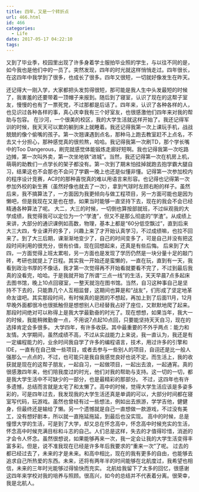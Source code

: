 ```yaml
---
title: 四年，又是一个转折点
url: 466.html
id: 466
categories:
  - Life
date: 2017-05-17 04:22:10
tags:
---
```


又到了毕业季，校园里出现了许多身着学士服拍毕业照的学生，与以往不同的是，如今我也是他们中的一员了。突然发现，四年的时光就这样悄悄走过。四年很长，在这四年中我学到了很多，也成长了很多。四年又很短，一切就好像发生在昨天。

还记得大一刚入学，大家都把头发剪得很短，那可能是我人生中头发最短的时候了，我害羞的还要带着一顶帽子来报到。随后到了寝室，认识了现在的这帮子室友，慢慢的也有了一票死党，不过那都是后话了。四年来，认识了各种各样的人，也见识过各种各样的事，真心庆幸我有三个好室友，也很感激他们四年来对我的帮助与包容。 在沙河，一个很美的校区，我的大学生活就这样开始了。我还记得军训的时候，我天天可以累的躺到床上就睡着。我还记得我第一次上课玩手机，战战兢兢的像个偷嘴的孩子。第一次翘课遇到点名，那种马上跑去教室赶不上点名，不去又十分担心，那种感觉真的很煎熬，哈哈。我记得我第一次刷TD，那个学长嘴中的Too Dangerous，刷完就感觉体能锻炼走廊好短啊。我也记得我第一次吃路边摊，第一次叫外卖，第一次坐地铁“进城”。当然，我还记得第一次在机房上机，萌萌的助教们一点学长的架子都没有。第一次到了期末怕挂掉就跑去抱学霸大腿自习，结果这也不会那也不会问了学霸一晚上也还是似懂非懂。记得第一次参加校内的程序设计竞赛，AC时的那种喜悦真的难以用语言来形容。也记得也记得第一次参加外校的新生赛（虽然好像也就去了一次），拿到气球时左顾右盼的样子。虽然后来，我不搞算法了，一方面因为我更倾向与做工程项目，另一方面可能也是因为懒吧，但是我现在又是也在想，如果当时能够一直坚持下去，现在的我会不会已经精通各种算法了呢。 大二，大三的时候，一切倒也算按部就班，不过纵观我的大学成绩，我觉得我可以定位为一个“学渣”，但又不是那么彻底的“学渣”。从成绩上来讲，大部分的通识课例如高数，物理，基本上都是“60分低空飘过”，直到后来大三大四，专业课开的多了，兴趣上来了才开始认真学习，不过成绩嘛，也拉不回来了。到了大三后期，课渐渐地变少了，自己的时间变多了，可是自己并没有把这段时间利用的很充分，很有价值，现在回想起来，还真是有些后悔。 后来到了大四，一方面觉得上班太累啦，另一方面也是发现了学历仍然是一块分量十足的敲门砖，考研也就提上了日程。其实我一开始还是蛮懒的，一直在玩，直到有一天，我看到政治书厚的不像话，我才第一次觉得再不开始看就要看不完了，不过到最后我真的没看完，哈哈。于是我就开始了所谓“三点一线”的生活，天天早晨7点多起床去图书馆，晚上10点回寝室，一整天就泡在图书馆。当然，自习这种事自己是坚持不下去的，只能靠几个人互相监督，这期间也算是和“战友”，们形成了坚定地革命友谊吧。其实那段时间，有时候真的是困的不想起，再加上到了后面11月，12月早晚外面都很冷也很抵触但是想想别人已经替我占好了座位，又默默地爬了起来。那段时间绝对可以称得上是我大学最勤奋的时光了。现在想想，如果当年，我大一的时候，我能稍微勤奋一点，不用说7点起10点回，只要能坚持天天自习，现在的选择肯定会多很多。 大学四年，有许多收获。其中最重要的不外乎两点：能力和友情。大学期间，虽然成绩不高，不过从实战能力上来说，我一直认为，我还是有一定编程能力的，业余时间我自学了许多的编程语言，技术，用过许多的引擎和IDE，一直有在自己做一些项目，或者去参与一些别人的项目，自诩还是比一般人强那么一点点的，不过，也可能只是我自我感觉良好也说不定。而生活上，我的收获就是现在的这帮子朋友，一起自习，一起做项目，一起出去浪，一起通宵。真的很感激四年来，他们陪我度过的时光，他们对我的帮助与支持。这一切的一切，都是我大学生活中不可缺少的一部分，也是最精彩的那部分。 不过，这四年也有许多遗憾，总结而言就是太宅了和太懒了。高中的时候，觉得大学生活应该是多姿多彩的，可是四年过去，我发现我的大学生活还真是单调的可以，大部分时间都在寝室写代码，玩游戏。虽然也曾经有过一些想法，例如出去旅游，学学吉他，健健身，但最终还是输给了懒。另一个遗憾就是自己一直想做一款游戏，不过没有美工，没有想好剧本，所以就一直拖延拖延，到最后也没实现。 高中的时候，总是憧憬大学的生活，可是到了大学，却又总在怀念高中，怀念高中时候充实的生活，怀念高中时候充满目标和斗志的自己。人们总是这样，失去的才值得珍惜，消逝的才会令人怀念。虽然很想说，如果能够再来一次，我一定会让我的大学生活变得丰富多彩。但是，说不准我现在已经是许多年后我要求的“重来一次”了呢。 过去的都已经过去了，未来的才是未来。和高中相比，现在的我有更多的自由，也能够去追求自己所热爱的东西。未来，还将有两年半的时间能够在北航度过，我希望也相信，未来的三年时光能够过得愉快而充实。 北航给我留下了太多的回忆，很感谢这四年来学校对我的培养与照顾。很高兴，如今的总结并不代表着分离。很荣幸，我是北航人。